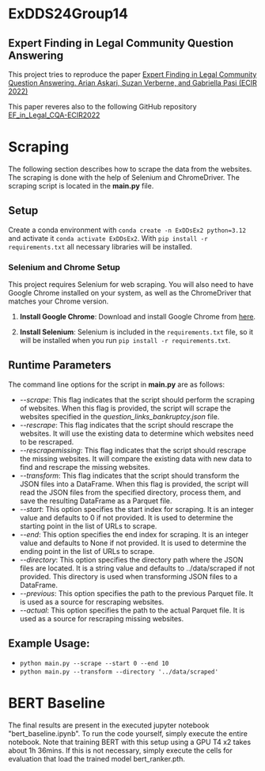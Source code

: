 # ExDDS24Group14

## Expert Finding in Legal Community Question Answering

This project tries to reproduce the paper [Expert Finding in Legal Community Question Answering. 
Arian Askari, Suzan Verberne, and Gabriella Pasi (ECIR 2022)](https://doi.org/10.1007/978-3-030-99739-7_3)


This paper reveres also to the following GitHub repository [EF_in_Legal_CQA-ECIR2022](https://github.com/arian-askari/EF_in_Legal_CQA-ECIR2022.git)

# Scraping

The following section describes how to scrape the data from the websites. The scraping is done with the help of Selenium and ChromeDriver. The scraping script is located in the **main.py** file.

## Setup

Create a conda environment with `conda create -n ExDDsEx2 python=3.12` and activate it `conda activate ExDDsEx2`.
With `pip install -r requirements.txt` all necessary libraries will be installed.

### Selenium and Chrome Setup

This project requires Selenium for web scraping. You will also need to have Google Chrome installed on your system, as well as the ChromeDriver that matches your Chrome version.

1. **Install Google Chrome**: Download and install Google Chrome from [here](https://www.google.com/chrome/).

2. **Install Selenium**: Selenium is included in the `requirements.txt` file, so it will be installed when you run `pip install -r requirements.txt`.


## Runtime Parameters

The command line options for the script in **main.py** are as follows:  
- *--scrape*: This flag indicates that the script should perform the scraping of websites. When this flag is provided, the script will scrape the websites specified in the *question_links_bankruptcy.json* file.
- *--rescrape*: This flag indicates that the script should rescrape the websites. It will use the existing data to determine which websites need to be rescraped.
- *--rescrapemissing*: This flag indicates that the script should rescrape the missing websites. It will compare the existing data with new data to find and rescrape the missing websites.
- *--transform*: This flag indicates that the script should transform the JSON files into a DataFrame. When this flag is provided, the script will read the JSON files from the specified directory, process them, and save the resulting DataFrame as a Parquet file.  
- *--start*: This option specifies the start index for scraping. It is an integer value and defaults to 0 if not provided. It is used to determine the starting point in the list of URLs to scrape.  
- *--end*: This option specifies the end index for scraping. It is an integer value and defaults to None if not provided. It is used to determine the ending point in the list of URLs to scrape.  
- *--directory*: This option specifies the directory path where the JSON files are located. It is a string value and defaults to ../data/scraped if not provided. This directory is used when transforming JSON files to a DataFrame.
- *--previous*: This option specifies the path to the previous Parquet file. It is used as a source for rescraping websites.
- *--actual*: This option specifies the path to the actual Parquet file. It is used as a source for rescraping missing websites.

## Example Usage:

- `python main.py --scrape --start 0 --end 10`
- `python main.py --transform --directory '../data/scraped'`

# BERT Baseline
The final results are present in the executed jupyter notebook "bert_baseline.ipynb". To run the code yourself, simply execute the entire notebook. Note that training BERT with this setup using a GPU T4 x2 takes about 1h 36mins. If this is not necessary, simply execute the cells for evaluation that load the trained model bert_ranker.pth.